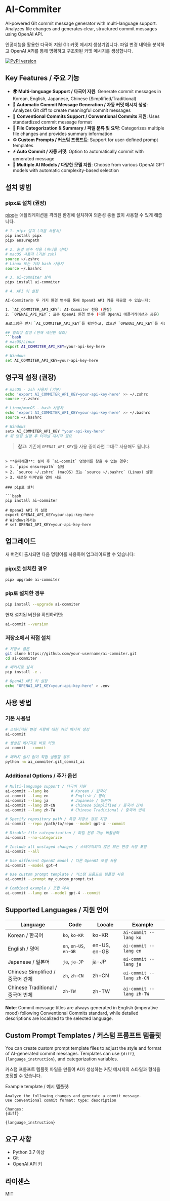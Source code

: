 # AI-Commiter

AI-powered Git commit message generator with multi-language support. Analyzes file changes and generates clear, structured commit messages using OpenAI API.

인공지능을 활용한 다국어 지원 Git 커밋 메시지 생성기입니다. 파일 변경 내역을 분석하고 OpenAI API를 통해 명확하고 구조화된 커밋 메시지를 생성합니다.

[![PyPI version](https://badge.fury.io/py/ai-commiter.svg)](https://badge.fury.io/py/ai-commiter)

## Key Features / 주요 기능

- **🌍 Multi-language Support / 다국어 지원**: Generate commit messages in Korean, English, Japanese, Chinese (Simplified/Traditional)
- **🤖 Automatic Commit Message Generation / 자동 커밋 메시지 생성**: Analyzes Git diff to create meaningful commit messages
- **📝 Conventional Commits Support / Conventional Commits 지원**: Uses standardized commit message format
- **📁 File Categorization & Summary / 파일 분류 및 요약**: Categorizes multiple file changes and provides summary information
- **⚙️ Custom Prompts / 커스텀 프롬프트**: Support for user-defined prompt templates
- **⚡ Auto Commit / 자동 커밋**: Option to automatically commit with generated message
- **🧠 Multiple AI Models / 다양한 모델 지원**: Choose from various OpenAI GPT models with automatic complexity-based selection

## 설치 방법

### pipx로 설치 (권장)

[pipx](https://pypa.github.io/pipx/)는 애플리케이션을 격리된 환경에 설치하여 의존성 충돌 없이 사용할 수 있게 해줍니다.

```bash
# 1. pipx 설치 (처음 사용시)
pip install pipx
pipx ensurepath

# 2. 환경 변수 적용 (하나를 선택)
# macOS 사용자 (기본 zsh)
source ~/.zshrc
# Linux 또는 기타 bash 사용자
source ~/.bashrc

# 3. ai-commiter 설치
pipx install ai-commiter

# 4. API 키 설정

AI-Commiter는 두 가지 환경 변수를 통해 OpenAI API 키를 제공할 수 있습니다:

1. `AI_COMMITER_API_KEY`: AI-Commiter 전용 (권장)
2. `OPENAI_API_KEY`: 표준 OpenAI 환경 변수 (다른 OpenAI 애플리케이션과 공유)

프로그램은 먼저 `AI_COMMITER_API_KEY`를 확인하고, 없으면 `OPENAI_API_KEY`를 사용합니다.

## 일회성 설정 (현재 세션만 유효)
```bash
# macOS/Linux
export AI_COMMITER_API_KEY=your-api-key-here

# Windows
set AI_COMMITER_API_KEY=your-api-key-here
```

## 영구적 설정 (권장)
```bash
# macOS - zsh 사용자 (기본)
echo 'export AI_COMMITER_API_KEY=your-api-key-here' >> ~/.zshrc
source ~/.zshrc

# Linux/macOS - bash 사용자
echo 'export AI_COMMITER_API_KEY=your-api-key-here' >> ~/.bashrc
source ~/.bashrc

# Windows
setx AI_COMMITER_API_KEY "your-api-key-here"
# 위 명령 실행 후 터미널 재시작 필요
```

> **참고**: 기존에 `OPENAI_API_KEY`를 사용 중이라면 그대로 사용해도 됩니다.
```

> **문제해결**: 설치 후 `ai-commit` 명령어를 찾을 수 없는 경우:
> 1. `pipx ensurepath` 실행
> 2. `source ~/.zshrc` (macOS) 또는 `source ~/.bashrc` (Linux) 실행
> 3. 새로운 터미널을 열어 시도

### pip로 설치

```bash
pip install ai-commiter

# OpenAI API 키 설정
export OPENAI_API_KEY=your-api-key-here
# Windows에서는
# set OPENAI_API_KEY=your-api-key-here
```

## 업그레이드

새 버전이 출시되면 다음 명령어를 사용하여 업그레이드할 수 있습니다:

### pipx로 설치한 경우

```bash
pipx upgrade ai-commiter
```

### pip로 설치한 경우

```bash
pip install --upgrade ai-commiter
```

현재 설치된 버전을 확인하려면:

```bash
ai-commit --version
```

### 저장소에서 직접 설치

```bash
# 저장소 클론
git clone https://github.com/your-username/ai-commiter.git
cd ai-commiter

# 패키지로 설치
pip install -e .

# OpenAI API 키 설정
echo "OPENAI_API_KEY=your-api-key-here" > .env
```

## 사용 방법

### 기본 사용법

```bash
# 스테이지된 변경 사항에 대한 커밋 메시지 생성
ai-commit

# 생성된 메시지로 바로 커밋
ai-commit --commit

# 패키지 설치 없이 직접 실행할 경우
python -m ai_commiter.git_commit_ai
```

### Additional Options / 추가 옵션

```bash
# Multi-language support / 다국어 지원
ai-commit --lang ko          # Korean / 한국어
ai-commit --lang en          # English / 영어
ai-commit --lang ja          # Japanese / 일본어
ai-commit --lang zh-CN       # Chinese Simplified / 중국어 간체
ai-commit --lang zh-TW       # Chinese Traditional / 중국어 번체

# Specify repository path / 특정 저장소 경로 지정
ai-commit --repo /path/to/repo --model gpt-4 --commit

# Disable file categorization / 파일 분류 기능 비활성화
ai-commit --no-categorize

# Include all unstaged changes / 스테이지되지 않은 모든 변경 사항 포함
ai-commit --all

# Use different OpenAI model / 다른 OpenAI 모델 사용
ai-commit --model gpt-4

# Use custom prompt template / 커스텀 프롬프트 템플릿 사용
ai-commit --prompt my_custom_prompt.txt

# Combined example / 조합 예시
ai-commit --lang en --model gpt-4 --commit
```

## Supported Languages / 지원 언어

| Language | Code | Locale | Example |
|----------|------|--------|---------|
| Korean / 한국어 | `ko`, `ko-KR` | ko-KR | `ai-commit --lang ko` |
| English / 영어 | `en`, `en-US`, `en-GB` | en-US, en-GB | `ai-commit --lang en` |
| Japanese / 일본어 | `ja`, `ja-JP` | ja-JP | `ai-commit --lang ja` |
| Chinese Simplified / 중국어 간체 | `zh`, `zh-CN` | zh-CN | `ai-commit --lang zh-CN` |
| Chinese Traditional / 중국어 번체 | `zh-TW` | zh-TW | `ai-commit --lang zh-TW` |

**Note**: Commit message titles are always generated in English (imperative mood) following Conventional Commits standard, while detailed descriptions are localized to the selected language.

## Custom Prompt Templates / 커스텀 프롬프트 템플릿

You can create custom prompt template files to adjust the style and format of AI-generated commit messages. Templates can use `{diff}`, `{language_instruction}`, and categorization variables.

커스텀 프롬프트 템플릿 파일을 만들어 AI가 생성하는 커밋 메시지의 스타일과 형식을 조정할 수 있습니다.

Example template / 예시 템플릿:

```
Analyze the following changes and generate a commit message.
Use conventional commit format: type: description

Changes:
{diff}

{language_instruction}
```

## 요구 사항

- Python 3.7 이상
- Git
- OpenAI API 키

## 라이센스

MIT
